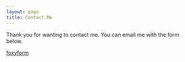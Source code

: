 ```yaml
---
layout: page
title: Contact Me
---
```


Thank you for wanting to contact me. You can email me with the form below. 

<!-- Do not change the code! -->
<p><a id="foxyform_embed_link_624061" href="http://www.foxyform.com/">foxyform</a></p>

<script type="text/javascript">
(function(d, t){
   var g = d.createElement(t),
       s = d.getElementsByTagName(t)[0];
   g.src = "http://www.foxyform.com/js.php?id=624061&sec_hash=862de46af43&width=350px";
   s.parentNode.insertBefore(g, s);
}(document, "script"));
</script>
<!-- Do not change the code! -->
